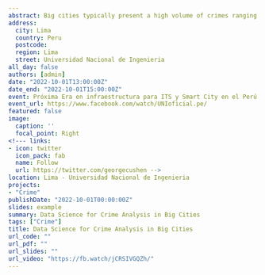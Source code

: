 ```yaml
---
abstract: Big cities typically present a high volume of crimes ranging from petty thefts to homicides. Moreover, the type and pattern of crimes change considerably around the cities, usually presenting regions where crimes are more frequent and typically accompanied by gratuitous violence. São Paulo (the largest city in South America) bears high criminality rates with great variability in patterns of crimes, even in geographically close regions. These characteristics make glyph-based crime mapping completely unsuitable for analyzing crimes. So, in this context, arises the demand for visualization assisted analytical tools customized to support the analysis of criminal activities in urban areas with the characteristics of a city such as São Paulo. These analytical tools have to be able to compare and analyze crime rate variations, reveal crime patterns and hotspots (with different levels of details) while they still allow uncovering their temporal dynamics and relation with infrastructure and social factors.
address:
  city: Lima
  country: Peru
  postcode: 
  region: Lima
  street: Universidad Nacional de Ingenieria
all_day: false
authors: [admin]
date: "2022-10-01T13:00:00Z"
date_end: "2022-10-01T15:00:00Z"
event: Próxima Era en infraestructura para ITS y Smart City en el Perú
event_url: https://www.facebook.com/watch/UNIoficial.pe/
featured: false
image:
  caption: ''
  focal_point: Right
<!--- links:
- icon: twitter
  icon_pack: fab
  name: Follow
  url: https://twitter.com/georgecushen -->
location: Lima - Universidad Nacional de Ingenieria
projects:
- "Crime"
publishDate: "2022-10-01T00:00:00Z"
slides: example
summary: Data Science for Crime Analysis in Big Cities
tags: ["Crime"]
title: Data Science for Crime Analysis in Big Cities
url_code: ""
url_pdf: ""
url_slides: ""
url_video: "https://fb.watch/jCRSIVGQZh/"
---
```


